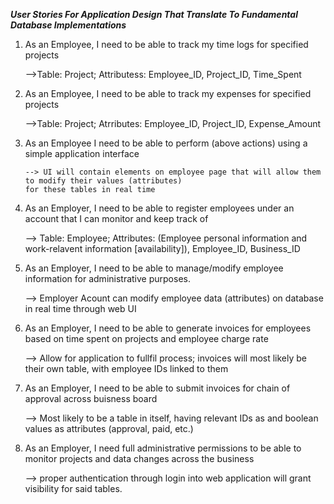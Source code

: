 __*User Stories For Application Design That Translate To Fundamental Database Implementations*__

1. As an Employee, I need to be able to track my time logs for specified projects 

      -->Table: Project; Attributess: Employee_ID, Project_ID, Time_Spent
      
2. As an Employee, I need to be able to track my expenses for specified projects

      -->Table: Project; Atrributes: Employee_ID, Project_ID, Expense_Amount
      
3. As an Employee I need to be able to perform (above actions) using a simple application interface

       --> UI will contain elements on employee page that will allow them to modify their values (attributes)
       for these tables in real time
       
4. As an Employer, I need to be able to register employees under an account that I can monitor and keep track of

      --> Table: Employee; Attributes: (Employee personal information and work-relavent information [availability]), Employee_ID, Business_ID
      
5. As an Employer, I need to be able to manage/modify employee information for administrative purposes.

      --> Employer Acount can modify employee data (attributes) on database in real time through web UI
      
6. As an Employer, I need to be able to generate invoices for employees based on time spent on projects and employee charge rate

      --> Allow for application to fullfil process; invoices will most likely be their own table, with employee IDs linked to them 
      
7. As an Employer, I need to be able to submit invoices for chain of approval across buisness board 

      --> Most likely to be a table in itself, having relevant IDs as and boolean values as attributes (approval, paid, etc.)
   
8. As an Employer, I need full administrative permissions to be able to monitor projects and data changes across the business

      --> proper authentication through login into web application will grant visibility for said tables.
